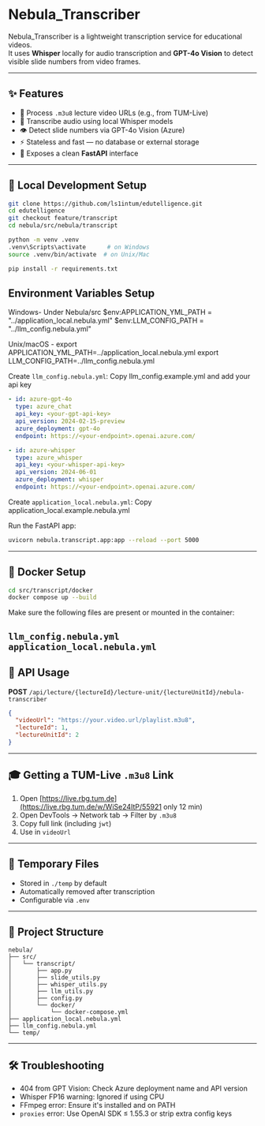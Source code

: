# Nebula_Transcriber

Nebula_Transcriber is a lightweight transcription service for educational videos.  
It uses **Whisper** locally for audio transcription and **GPT-4o Vision** to detect visible slide numbers from video frames.

---

## ✨ Features

- 🎥 Process `.m3u8` lecture video URLs (e.g., from TUM-Live)
- 🧠 Transcribe audio using local Whisper models
- 👁️ Detect slide numbers via GPT-4o Vision (Azure)
- ⚡ Stateless and fast — no database or external storage
- 🚀 Exposes a clean **FastAPI** interface

---

## 🧪 Local Development Setup

```bash
git clone https://github.com/ls1intum/edutelligence.git
cd edutelligence
git checkout feature/transcript
cd nebula/src/nebula/transcript
```

```bash
python -m venv .venv
.venv\Scripts\activate      # on Windows
source .venv/bin/activate  # on Unix/Mac

pip install -r requirements.txt
```
## Environment Variables Setup
Windows-
Under Nebula/src
$env:APPLICATION_YML_PATH = "../application_local.nebula.yml"
$env:LLM_CONFIG_PATH = "../llm_config.nebula.yml"

Unix/macOS -
export APPLICATION_YML_PATH=../application_local.nebula.yml
export LLM_CONFIG_PATH=../llm_config.nebula.yml


Create `llm_config.nebula.yml`:
Copy llm_config.example.yml and add your api key

```yaml
- id: azure-gpt-4o
  type: azure_chat
  api_key: <your-gpt-api-key>
  api_version: 2024-02-15-preview
  azure_deployment: gpt-4o
  endpoint: https://<your-endpoint>.openai.azure.com/

- id: azure-whisper
  type: azure_whisper
  api_key: <your-whisper-api-key>
  api_version: 2024-06-01
  azure_deployment: whisper
  endpoint: https://<your-endpoint>.openai.azure.com/

```
Create `application_local.nebula.yml`:
Copy application_local.example.nebula.yml

Run the FastAPI app:

```bash
uvicorn nebula.transcript.app:app --reload --port 5000
```

---

## 🐳 Docker Setup

```bash
cd src/transcript/docker
docker compose up --build
```
Make sure the following files are present or mounted in the container:

`llm_config.nebula.yml`
`application_local.nebula.yml`
---

## 🚀 API Usage

**POST** `/api/lecture/{lectureId}/lecture-unit/{lectureUnitId}/nebula-transcriber`

```json
{
  "videoUrl": "https://your.video.url/playlist.m3u8",
  "lectureId": 1,
  "lectureUnitId": 2
}
```

---

## 🎓 Getting a TUM-Live `.m3u8` Link

1. Open [https://live.rbg.tum.de](https://live.rbg.tum.de/w/WiSe24ItP/55921 only 12 min)
2. Open DevTools → Network tab → Filter by `.m3u8`
3. Copy full link (including `jwt`)
4. Use in `videoUrl`

---

## 🧹 Temporary Files

- Stored in `./temp` by default
- Automatically removed after transcription
- Configurable via `.env`

---

## 📁 Project Structure

```
nebula/
├── src/
│   └── transcript/
│       ├── app.py
│       ├── slide_utils.py
│       ├── whisper_utils.py
│       ├── llm_utils.py
│       ├── config.py
│       └── docker/
│           └── docker-compose.yml
├── application_local.nebula.yml
├── llm_config.nebula.yml
└── temp/
```

---

## 🛠 Troubleshooting

- 404 from GPT Vision: Check Azure deployment name and API version
- Whisper FP16 warning: Ignored if using CPU
- FFmpeg error: Ensure it's installed and on PATH
- `proxies` error: Use OpenAI SDK ≤ 1.55.3 or strip extra config keys